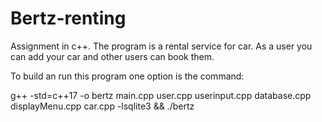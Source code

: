 # Bertz-renting
Assignment in c++. The program is a rental service for car. As a user you can add your car and other users can book them. 


To build an run this program one option is the command:

g++ -std=c++17 -o bertz main.cpp user.cpp userinput.cpp database.cpp displayMenu.cpp car.cpp -lsqlite3 && ./bertz
